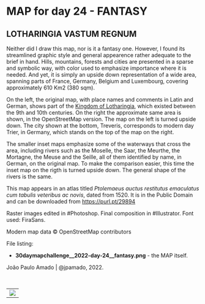 <h1>MAP for day 24 - FANTASY</h1>
<h2>LOTHARINGIA VASTUM REGNUM</h2>
<p>Neither did I draw this map, nor is it a fantasy one. However, I found its streamlined graphic style and general appearence rather adequate to the brief in hand. Hills, mountains, forests and cities are presented in a sparse and symbolic way, with color used to emphasize importance where it is needed. And yet, it is simply an upside down representation of a wide area, spanning parts of France, Germany, Belgium and Luxembourg, covering approximately 610 Km2 (380 sqm).</p>
<p>On the left, the original map, with place names and comments in Latin and German, shows part of the <a href="https://en.wikipedia.org/wiki/Lotharingia">Kingdom of Lotharingia</a>, which existed between the 9th and 10th centuries. On the right the approximate same area is shown, in the OpenStreetMap version. The map on the left is turned upside down. The city shown at the bottom, Treveris, corresponds to modern day Trier, in Germany, which stands on the top of the map on the right.</p>
<p>The smaller inset maps emphasize some of the waterways that cross the area, including rivers such as the Moselle, the Saar, the Meurthe, the Mortagne, the Meuse and the Seille, all of them identified by name, in German, on the original map. To make the comparison easier, this time the inset map on the rigth is turned upside down. The general shape of the rivers is the same.</p>
<p>This map appears in an atlas titled <i>Ptolemaeus auctus restitutus emaculatus cum tabulis veteribus ac novis</i>, dated from 1520. It is in the Public Domain and can be downloaded from <a href="https://purl.pt/29894">https://purl.pt/29894</a>
<p>Raster images edited in #Photoshop. Final composition in #Illustrator. Font used: FiraSans.</p>
<p>Modern map data © OpenStreetMap contributors</p>
<p>File listing:</p>
<ul>
  <li><b>30daymapchallenge__2022-day-24__fantasy.png</b> - the MAP itself.</li>
  </ul>
<p>João Paulo Amado | @jpamado, 2022.</p>
<p>&nbsp;</p>
<table>
<tr>
<td style="border:thin #000">
<img src="30daymapchallenge__2022-day-24__fantasy.png" width=auto>
</td>
</tr>
</table>
